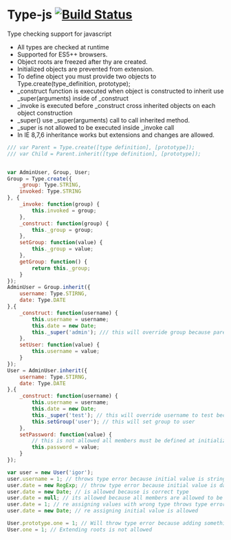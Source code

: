 Type-js [![Build Status](https://travis-ci.org/igorzg/type-js.svg?branch=master)](https://travis-ci.org/igorzg/type-js)
========

Type checking support for javascript
* All types are checked at runtime
* Supported for ES5++ browsers.
* Object roots are freezed after thy are created.
* Initialized objects are prevented from extension.
* To define object you must provide two objects to Type.create(type_definition, prototype);
* _construct function is executed when object is constructed to inherit use _super(arguments) inside of _construct
* _invoke is executed before _construct cross inherited objects on each object construction
* _super() use _super(arguments) call to call inherited method.
* _super is not allowed to be executed inside _invoke call
* In IE 8,7,6 inheritance works but extensions and changes are allowed.
```js
/// var Parent = Type.create([type definition], [prototype]);
/// var Child = Parent.inherit([type definition], [prototype]);


var AdminUser, Group, User;
Group = Type.create({
    _group: Type.STRING,
    invoked: Type.STRING
}, {
    _invoke: function(group) {
        this.invoked = group;
    },
    _construct: function(group) {
        this._group = group;
    },
    setGroup: function(value) {
        this._group = value;
    },
    getGroup: function() {
        return this._group;
    }
});
AdminUser = Group.inherit({
    username: Type.STIRNG,
    date: Type.DATE
},{
    _construct: function(username) {
        this.username = username;
        this.date = new Date;
        this._super('admin'); /// this will override group because parent is group
    },
    setUser: function(value) {
        this.username = value;
    }
});
User = AdminUser.inherit({
    username: Type.STIRNG,
    date: Type.DATE
},{
    _construct: function(username) {
        this.username = username;
        this.date = new Date;
        this._super('test'); // this will override username to test because parent is AdminUser
        this.setGroup('user'); // this will set group to user
    },
    setPassword: function(value) {
        // this is not allowed all members must be defined at initialization proces (in _construct)
        this.password = value;
    }
});

var user = new User('igor');
user.username = 1; // throws type error because initial value is string
user.date = new RegExp; // throw type error because initial value is date
user.date = new Date; // is allowed because is correct type
user.date = null; // its allowed because all members are allowed to be null or undefined because of GC
user.date = 1; // re assigning values with wrong type throws type error
user.date = new Date; // re assigning initial value is allowed

User.prototype.one = 1; // Will throw type error because adding something to prototype after initialization is not allowed
User.one = 1; // Extending roots is not allowed

```
